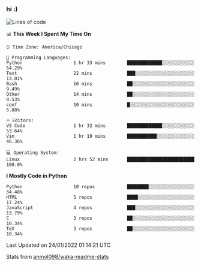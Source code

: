 ### hi :)

<!--START_SECTION:waka-->
![Lines of code](https://img.shields.io/badge/From%20Hello%20World%20I%27ve%20Written-489%20Thousand%20lines%20of%20code-blue)

📊 **This Week I Spent My Time On** 

```text
⌚︎ Time Zone: America/Chicago

💬 Programming Languages: 
Python                   1 hr 33 mins        █████████████░░░░░░░░░░░░   54.29% 
Text                     22 mins             ███░░░░░░░░░░░░░░░░░░░░░░   13.01% 
Bash                     16 mins             ██░░░░░░░░░░░░░░░░░░░░░░░   9.49% 
Other                    14 mins             ██░░░░░░░░░░░░░░░░░░░░░░░   8.53% 
conf                     10 mins             █░░░░░░░░░░░░░░░░░░░░░░░░   5.88%

🔥 Editors: 
VS Code                  1 hr 32 mins        █████████████░░░░░░░░░░░░   53.64% 
Vim                      1 hr 19 mins        ███████████░░░░░░░░░░░░░░   46.36%

💻 Operating System: 
Linux                    2 hrs 52 mins       █████████████████████████   100.0%

```

**I Mostly Code in Python** 

```text
Python                   10 repos            ████████░░░░░░░░░░░░░░░░░   34.48% 
HTML                     5 repos             ████░░░░░░░░░░░░░░░░░░░░░   17.24% 
JavaScript               4 repos             ███░░░░░░░░░░░░░░░░░░░░░░   13.79% 
C                        3 repos             ██░░░░░░░░░░░░░░░░░░░░░░░   10.34% 
TeX                      3 repos             ██░░░░░░░░░░░░░░░░░░░░░░░   10.34%

```



 Last Updated on 24/01/2022 01:14:21 UTC
<!--END_SECTION:waka-->

Stats from [anmol098/waka-readme-stats](https://github.com/anmol098/waka-readme-stats)